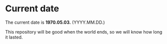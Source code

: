 # Current date

The current date is **1970.05.03.** (YYYY.MM.DD.)

This repository will be good when the world ends, so we will know how long it lasted.
